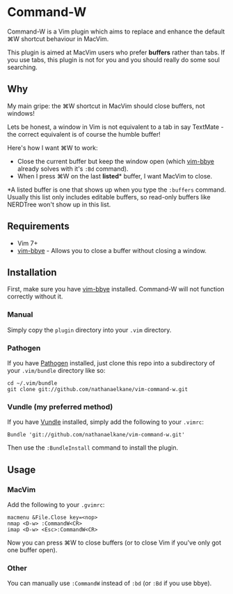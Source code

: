 # Command-W
Command-W is a Vim plugin which aims to replace and enhance the default ⌘W shortcut behaviour in MacVim.

This plugin is aimed at MacVim users who prefer **buffers** rather than tabs. If you use tabs, this plugin is not for you and you should really do some soul searching.

## Why
My main gripe: the ⌘W shortcut in MacVim should close buffers, not windows!

Lets be honest, a window in Vim is not equivalent to a tab in say TextMate - the correct equivalent is of course the humble buffer!

Here's how I want ⌘W to work:

- Close the current buffer but keep the window open (which [vim-bbye][1] already solves with it's `:Bd` command).
- When I press ⌘W on the last **listed**\* buffer, I want MacVim to close.

\*A listed buffer is one that shows up when you type the `:buffers` command. Usually this list only includes editable buffers, so read-only buffers like NERDTree won't show up in this list.

## Requirements
* Vim 7+
* [vim-bbye][1] - Allows you to close a buffer without closing a window.

## Installation

First, make sure you have [vim-bbye][1] installed. Command-W will not function correctly without it.

### Manual
Simply copy the `plugin` directory into your `.vim` directory.

### Pathogen
If you have [Pathogen](http://www.vim.org/scripts/script.php?script_id=2332) installed, just clone this repo into a subdirectory of your `.vim/bundle` directory like so:

    cd ~/.vim/bundle
    git clone git://github.com/nathanaelkane/vim-command-w.git

### Vundle (my preferred method)
If you have [Vundle](https://github.com/gmarik/vundle) installed, simply add the following to your `.vimrc`:

    Bundle 'git://github.com/nathanaelkane/vim-command-w.git'

Then use the `:BundleInstall` command to install the plugin.

## Usage

### MacVim
Add the following to your `.gvimrc`:

    macmenu &File.Close key=<nop>
    nmap <D-w> :CommandW<CR>
    imap <D-w> <Esc>:CommandW<CR>

Now you can press ⌘W to close buffers (or to close Vim if you've only got one buffer open).

### Other
You can manually use `:CommandW` instead of `:bd` (or `:Bd` if you use bbye).

[1]: https://github.com/moll/vim-bbye
